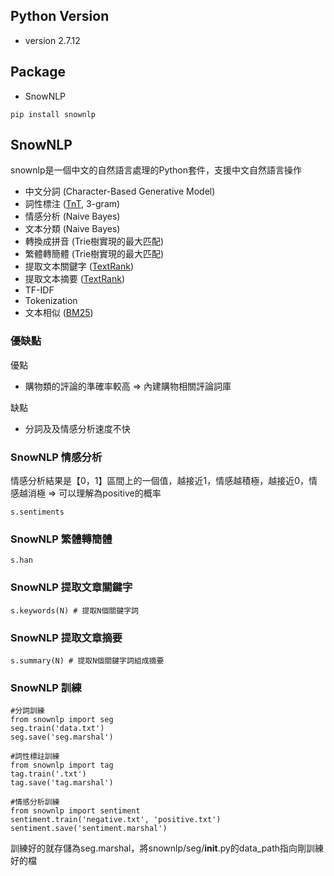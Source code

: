 ## Python Version
* version 2.7.12
## Package
* SnowNLP
~~~~
pip install snownlp
~~~~
## SnowNLP
snownlp是一個中文的自然語言處理的Python套件，支援中文自然語言操作
* 中文分詞 (Character-Based Generative Model)
*	詞性標注 ([TnT](http://aclweb.org/anthology//A/A00/A00-1031.pdf), 3-gram)
*	情感分析 (Naive Bayes)
*	文本分類 (Naive Bayes)
*	轉換成拼音 (Trie樹實現的最大匹配)
*	繁體轉簡體 (Trie樹實現的最大匹配)
*	提取文本關鍵字 ([TextRank](http://acl.ldc.upenn.edu/acl2004/emnlp/pdf/Mihalcea.pdf))
*	提取文本摘要 ([TextRank](http://acl.ldc.upenn.edu/acl2004/emnlp/pdf/Mihalcea.pdf))
*	TF-IDF
*	Tokenization
*	文本相似 ([BM25](http://en.wikipedia.org/wiki/Okapi_BM25))
### 優缺點
優點
* 購物類的評論的準確率較高 => 內建購物相關評論詞庫

缺點
* 分詞及及情感分析速度不快


### SnowNLP 情感分析
情感分析結果是【0，1】區間上的一個值，越接近1，情感越積極，越接近0，情感越消極 => 可以理解為positive的概率
~~~~
s.sentiments
~~~~

### SnowNLP 繁體轉簡體
~~~~
s.han
~~~~

### SnowNLP 提取文章關鍵字
~~~~
s.keywords(N) # 提取N個關鍵字詞
~~~~

### SnowNLP 提取文章摘要
~~~~
s.summary(N) # 提取N個關鍵字詞組成摘要
~~~~

### SnowNLP 訓練
~~~~
#分詞訓練
from snownlp import seg
seg.train('data.txt')
seg.save('seg.marshal')

#詞性標註訓練
from snownlp import tag
tag.train('.txt')
tag.save('tag.marshal')

#情感分析訓練
from snownlp import sentiment
sentiment.train('negative.txt', 'positive.txt')
sentiment.save('sentiment.marshal')
~~~~
訓練好的就存儲為seg.marshal，將snownlp/seg/__init__.py的data_path指向剛訓練好的檔
